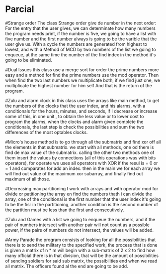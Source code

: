 # Parcial
#Strange order
The class Strange order give de number in the next order: For the entry that the user gives, we can determinate how many numbers 
the program needs print, if the number is five, we going to have a list with five number and the first number always is going to be 
the varible that the user give us. With a cycle the numbers are generated from highest to lowest, and with a Method of MCD by two numbers
of the list we going to enqueue, at the same time the number of the find index in the method it's going to be eliminated.

#Dual Issues
this class use a merge sort for order the prime numbers more easy and a method for find the prime numbers use the mod operator. Then when find the two last numbers we multiplicate both, if we find just one, we multiplicate the highest number for him self
And that is the return of the program.

#Zulu and alarm clock
in this class uses the arrays like main method, to get the numbers of the clocks that the user index, and his alarms, with a conditionals for the hours, minutes, and seconds, if I decrease or increase some of this, in one unit , to obtain the less value or to lower cost to program the alarms, when the clocks and alarm given complete the conditionals, the last step is check the possibilities and sum the two differences of the most optables clocks.

#Micro's house
method is to go through all the submatrix and find xor off all the elements in that submatrix. we start with all methods, one od them is find de max value of the submatrix. calling the other two methods one of them insert the values by connections (all of this operations was with bits operators), for operate we uses all operators with XOR if the resul is = 0 or = 1 and comparates for add an index. then in the main we for each array we will find out value of the maximum xor subarray, and finally find out maximum of all those.

#Decreasing max partitioning
I work with arrays and with operator mod for divide or patitioning the array en find the numbers thath i can divide the array, one of the
conditional is the first number that the user index it's going to be the fisr in the partitioning, another condition is the second number of the partition must be less than the first and consecutively. 

#Zulu and Games
with a list we going to enqueue the numbers, and if the pair of numbers intersect with another pair will not count as a possible power, if the pairs of numbers do not intersect, the values will be added.

#Army Parade
the program consists of looking for all the possibilities that there is to send the military to the specified work, the process that is done is given a matrix of n * m will begin with a sub-matrix of 2 x 2 to find how many official there is in that division, that will be 
the amount of possibilities of sending soldiers for said sub matrix, the possibilities end when we read all matrix. The officers found al the end are going to be add.
